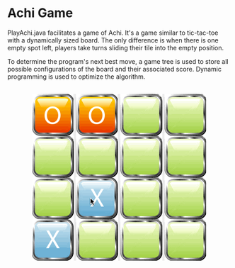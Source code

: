 # Achi Game

PlayAchi.java facilitates a game of Achi. It's a game similar to tic-tac-toe with a dynamically sized board. The only difference is when there is one empty spot left, players take turns sliding their tile into the empty position. 

To determine the program's next best move, a game tree is used to store all possible configurations of the board and their associated score. Dynamic programming is used to optimize the algorithm. 

<p align="center">
  <br>
  <img loop=infinite src="https://github.com/amy-wang/Achi-Game/blob/master/AchiGame.gif"/>
  <br>
</p>

